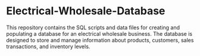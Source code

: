 # Electrical-Wholesale-Database 
This repository contains the SQL scripts and data files for creating and populating a database for an electrical wholesale business. The database is designed to store and manage information about products, customers, sales transactions, and inventory levels.

